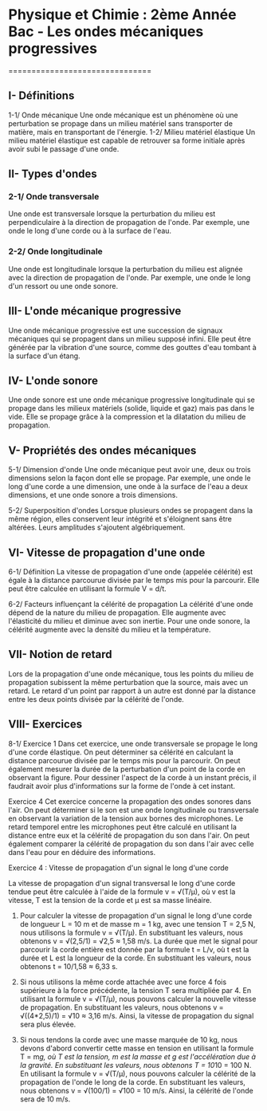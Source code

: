 # Physique et Chimie : 2ème Année Bac - Les ondes mécaniques progressives
===============================

## I- Définitions
1-1/ Onde mécanique
Une onde mécanique est un phénomène où une perturbation se propage dans un milieu matériel sans transporter de matière, mais en transportant de l'énergie.
1-2/ Milieu matériel élastique
Un milieu matériel élastique est capable de retrouver sa forme initiale après avoir subi le passage d'une onde.

## II- Types d'ondes
### 2-1/ Onde transversale
Une onde est transversale lorsque la perturbation du milieu est perpendiculaire à la direction de propagation de l'onde. Par exemple, une onde le long d'une corde ou à la surface de l'eau.
### 2-2/ Onde longitudinale
Une onde est longitudinale lorsque la perturbation du milieu est alignée avec la direction de propagation de l'onde. Par exemple, une onde le long d'un ressort ou une onde sonore.

## III- L'onde mécanique progressive
Une onde mécanique progressive est une succession de signaux mécaniques qui se propagent dans un milieu supposé infini. Elle peut être générée par la vibration d'une source, comme des gouttes d'eau tombant à la surface d'un étang.

## IV- L'onde sonore
Une onde sonore est une onde mécanique progressive longitudinale qui se propage dans les milieux matériels (solide, liquide et gaz) mais pas dans le vide. Elle se propage grâce à la compression et la dilatation du milieu de propagation.

## V- Propriétés des ondes mécaniques
5-1/ Dimension d'onde
Une onde mécanique peut avoir une, deux ou trois dimensions selon la façon dont elle se propage. Par exemple, une onde le long d'une corde a une dimension, une onde à la surface de l'eau a deux dimensions, et une onde sonore a trois dimensions.

5-2/ Superposition d'ondes
Lorsque plusieurs ondes se propagent dans la même région, elles conservent leur intégrité et s'éloignent sans être altérées. Leurs amplitudes s'ajoutent algébriquement.

## VI- Vitesse de propagation d'une onde
6-1/ Définition
La vitesse de propagation d'une onde (appelée célérité) est égale à la distance parcourue divisée par le temps mis pour la parcourir. Elle peut être calculée en utilisant la formule V = d/t.

6-2/ Facteurs influençant la célérité de propagation
La célérité d'une onde dépend de la nature du milieu de propagation. Elle augmente avec l'élasticité du milieu et diminue avec son inertie. Pour une onde sonore, la célérité augmente avec la densité du milieu et la température.

## VII- Notion de retard
Lors de la propagation d'une onde mécanique, tous les points du milieu de propagation subissent la même perturbation que la source, mais avec un retard. Le retard d'un point par rapport à un autre est donné par la distance entre les deux points divisée par la célérité de l'onde.

## VIII- Exercices
8-1/ Exercice 1
Dans cet exercice, une onde transversale se propage le long d'une corde élastique. On peut déterminer sa célérité en calculant la distance parcourue divisée par le temps mis pour la parcourir. On peut également mesurer la durée de la perturbation d'un point de la corde en observant la figure. Pour dessiner l'aspect de la corde à un instant précis, il faudrait avoir plus d'informations sur la forme de l'onde à cet instant.

Exercice 4
Cet exercice concerne la propagation des ondes sonores dans l'air. On peut déterminer si le son est une onde longitudinale ou transversale en observant la variation de la tension aux bornes des microphones. Le retard temporel entre les microphones peut être calculé en utilisant la distance entre eux et la célérité de propagation du son dans l'air. On peut également comparer la célérité de propagation du son dans l'air avec celle dans l'eau pour en déduire des informations.


Exercice 4 : Vitesse de propagation d'un signal le long d'une corde

La vitesse de propagation d'un signal transversal le long d'une corde tendue peut être calculée à l'aide de la formule v = √(T/µ), où v est la vitesse, T est la tension de la corde et µ est sa masse linéaire.

1. Pour calculer la vitesse de propagation d'un signal le long d'une corde de longueur L = 10 m et de masse m = 1 kg, avec une tension T = 2,5 N, nous utilisons la formule v = √(T/µ). En substituant les valeurs, nous obtenons v = √(2,5/1) = √2,5 ≈ 1,58 m/s. La durée que met le signal pour parcourir la corde entière est donnée par la formule t = L/v, où t est la durée et L est la longueur de la corde. En substituant les valeurs, nous obtenons t = 10/1,58 ≈ 6,33 s.

2. Si nous utilisons la même corde attachée avec une force 4 fois supérieure à la force précédente, la tension T sera multipliée par 4. En utilisant la formule v = √(T/µ), nous pouvons calculer la nouvelle vitesse de propagation. En substituant les valeurs, nous obtenons v = √((4*2,5)/1) = √10 ≈ 3,16 m/s. Ainsi, la vitesse de propagation du signal sera plus élevée.

3. Si nous tendons la corde avec une masse marquée de 10 kg, nous devons d'abord convertir cette masse en tension en utilisant la formule T = m*g, où T est la tension, m est la masse et g est l'accélération due à la gravité. En substituant les valeurs, nous obtenons T = 10*10 = 100 N. En utilisant la formule v = √(T/µ), nous pouvons calculer la célérité de la propagation de l'onde le long de la corde. En substituant les valeurs, nous obtenons v = √(100/1) = √100 = 10 m/s. Ainsi, la célérité de l'onde sera de 10 m/s.


